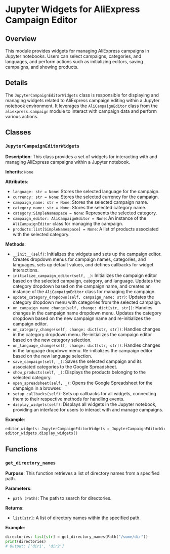 # Jupyter Widgets for AliExpress Campaign Editor

## Overview

This module provides widgets for managing AliExpress campaigns in Jupyter notebooks. Users can select campaigns, categories, and languages, and perform actions such as initializing editors, saving campaigns, and showing products.

## Details

The `JupyterCampaignEditorWidgets` class is responsible for displaying and managing widgets related to AliExpress campaign editing within a Jupyter notebook environment. It leverages the `AliCampaignEditor` class from the `aliexpress.campaign` module to interact with campaign data and perform various actions.

## Classes

### `JupyterCampaignEditorWidgets`

**Description**: This class provides a set of widgets for interacting with and managing AliExpress campaigns within a Jupyter notebook.

**Inherits**: `None`

**Attributes**:

- `language: str = None`: Stores the selected language for the campaign.
- `currency: str = None`: Stores the selected currency for the campaign.
- `campaign_name: str = None`: Stores the selected campaign name.
- `category_name: str = None`: Stores the selected category name.
- `category:SimpleNamespace = None`: Represents the selected category.
- `campaign_editor: AliCampaignEditor = None`: An instance of the `AliCampaignEditor` class for managing the campaign.
- `products:list[SimpleNamespace] = None`: A list of products associated with the selected category.

**Methods**:

- `__init__(self)`: Initializes the widgets and sets up the campaign editor. Creates dropdown menus for campaign names, categories, and languages, sets up default values, and defines callbacks for widget interactions.
- `initialize_campaign_editor(self, _)`: Initializes the campaign editor based on the selected campaign, category, and language. Updates the category dropdown based on the campaign name, and creates an instance of the `AliCampaignEditor` class for managing the campaign.
- `update_category_dropdown(self, campaign_name: str)`: Updates the category dropdown menu with categories from the selected campaign.
- `on_campaign_name_change(self, change: dict[str, str])`: Handles changes in the campaign name dropdown menu. Updates the category dropdown based on the new campaign name and re-initializes the campaign editor.
- `on_category_change(self, change: dict[str, str])`: Handles changes in the category dropdown menu. Re-initializes the campaign editor based on the new category selection.
- `on_language_change(self, change: dict[str, str])`: Handles changes in the language dropdown menu. Re-initializes the campaign editor based on the new language selection.
- `save_campaign(self, _)`: Saves the selected campaign and its associated categories to the Google Spreadsheet.
- `show_products(self, _)`: Displays the products belonging to the selected category.
- `open_spreadsheet(self, _)`: Opens the Google Spreadsheet for the campaign in a browser.
- `setup_callbacks(self)`: Sets up callbacks for all widgets, connecting them to their respective methods for handling events.
- `display_widgets(self)`: Displays all widgets in the Jupyter notebook, providing an interface for users to interact with and manage campaigns.

**Example**:

```python
editor_widgets: JupyterCampaignEditorWidgets = JupyterCampaignEditorWidgets()
editor_widgets.display_widgets()
```

## Functions

### `get_directory_names`

**Purpose**: This function retrieves a list of directory names from a specified path.

**Parameters**:

- `path (Path)`: The path to search for directories.

**Returns**:

- `list[str]`: A list of directory names within the specified path.

**Example**:

```python
directories: list[str] = get_directory_names(Path("/some/dir"))
print(directories)
# Output: ['dir1', 'dir2']